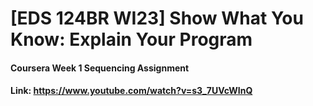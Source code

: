 # [EDS 124BR WI23] Show What You Know: Explain Your Program
#### Coursera Week 1 Sequencing Assignment
#### Link: https://www.youtube.com/watch?v=s3_7UVcWInQ

